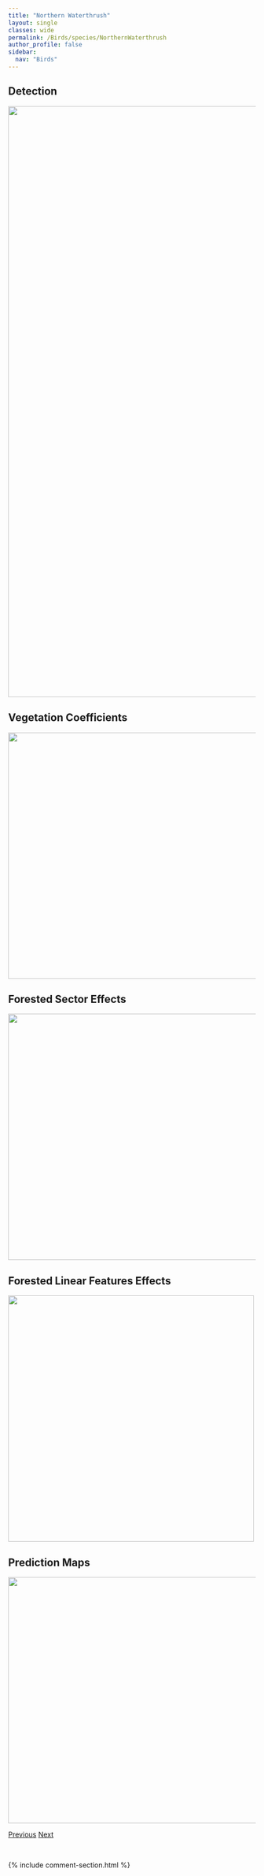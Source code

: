 ```yaml
---
title: "Northern Waterthrush"
layout: single
classes: wide
permalink: /Birds/species/NorthernWaterthrush
author_profile: false
sidebar:
  nav: "Birds"
---
```


<h2>Detection</h2>

<a href="https://drive.google.com/uc?export=view&id=1bG2IMe2jYmxLNDVHUC1Q5Qqx9aHB0oWf">
<img src="https://drive.google.com/uc?export=view&id=1bG2IMe2jYmxLNDVHUC1Q5Qqx9aHB0oWf" height = "1200" width = "800">
</a>


<h2>Vegetation Coefficients</h2>

<a href="https://drive.google.com/uc?export=view&id=1ZbsTOqtQwWKRYf5SGv-jSXfidaMRaA5c">
<img src="https://drive.google.com/uc?export=view&id=1ZbsTOqtQwWKRYf5SGv-jSXfidaMRaA5c" height = "500" width = "1000">
</a>


<h2>Forested Sector Effects</h2>

<a href="https://drive.google.com/uc?export=view&id=10cjVNCm_iVcItNIXqSOAhmO_YVfurwZ_">
<img src="https://drive.google.com/uc?export=view&id=10cjVNCm_iVcItNIXqSOAhmO_YVfurwZ_" height = "500" width = "1000">
</a>


<h2>Forested Linear Features Effects</h2>

<a href="https://drive.google.com/uc?export=view&id=13jvo_9KBgcu91GoyVepSVmdmZzB4MWrF">
<img src="https://drive.google.com/uc?export=view&id=13jvo_9KBgcu91GoyVepSVmdmZzB4MWrF" height = "500" width = "500">
</a>


<h2>Prediction Maps</h2>

<a href="https://drive.google.com/uc?export=view&id=1aJgE7rAvUfyynkObQTf5pxZEnX0qEqf_">
<img src="https://drive.google.com/uc?export=view&id=1aJgE7rAvUfyynkObQTf5pxZEnX0qEqf_" height = "500" width = "1000">
</a>


<a href="/DevelopmentWebsite/Birds/species/NorthernPygmyOwl" class="pagination--pager" title="Glaucidium gnoma">Previous</a> <a href="/DevelopmentWebsite/Birds/species/NorthernRoughwingedSwallow" class="pagination--pager" title="Stelgidopteryx serripennis">Next</a>

<p>&nbsp;</p>

{% include comment-section.html %}
